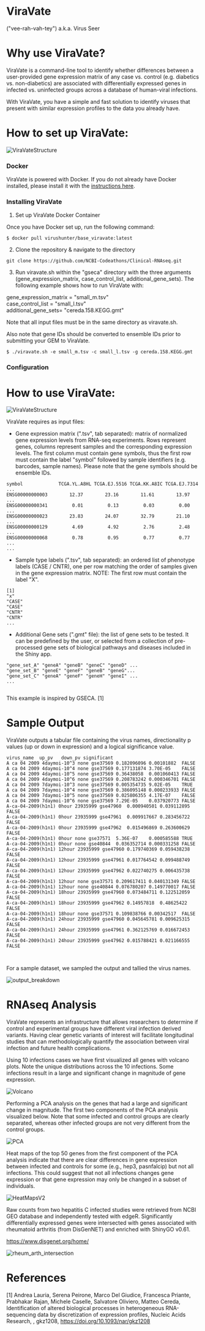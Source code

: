 # ViraVate 
("vee-rah-vah-tey")
a.k.a. Virus Seer
 
# Why use ViraVate?

ViraVate is a command-line tool to identify whether differences between a user-provided gene expression matrix of any case vs. control (e.g. diabetics vs. non-diabetics) are associated with differentially expressed genes in infected vs. uninfected groups across a database of human-viral infections.

With ViraVate, you have a simple and fast solution to identify viruses that present with similar expression profiles to the data you already have. 

# How to set up ViraVate:

![ViraVateStructure](Figures/code_structure_for_readme.png)

### Docker

ViraVate is powered with Docker. If you do not already have Docker installed, please install it with the [instructions here](https://docs.docker.com/install/).

### Installing ViraVate

1. Set up ViraVate Docker Container

Once you have Docker set up, run the following command:

```console
$ docker pull virushunter/base_viravate:latest
```

2. Clone the repository & navigate to the directory
<pre><code>git clone https://github.com/NCBI-Codeathons/Clinical-RNAseq.git
</code></pre>

3. Run viravate.sh within the "gseca" directory with the three arguments (gene_expression_matrix, case_control_list, additional_gene_sets). The following example shows how to run ViraVate with: <br/>

gene_expression_matrix = "small_m.tsv" <br/>
case_control_list = "small_l.tsv" <br/>
additional_gene_sets= "cereda.158.KEGG.gmt" <br/>

Note that all input files must be in the same directory as viravate.sh.

Also note that gene IDs should be converted to ensemble IDs prior to submitting your GEM to ViraVate.

```console
$ ./viravate.sh -e small_m.tsv -c small_l.tsv -g cereda.158.KEGG.gmt
```

### Configuration

# How to use ViraVate:

![ViraVateStructure](Figures/UnserInterfaceFlowChartV2.png)

ViraVate requires as input files:

-  Gene expression matrix (".tsv", tab separated): matrix of normalized gene expression levels from RNA-seq experiments. Rows represent genes, columns represent samples and the corresponding expression levels. The first column must contain gene symbols, thus the first row must contain the label "symbol" followed by sample identifiers (e.g. barcodes, sample names). Please note that the gene symbols should be ensemble IDs. 
```
symbol             TCGA.YL.A8HL TCGA.EJ.5516 TCGA.KK.A8IC TCGA.EJ.7314 ...
ENSG00000000003        12.37        23.16        11.61        13.97    ...
ENSG00000000341         0.01         0.13         0.03         0.00    ...
ENSG00000000023        23.83        24.07        32.79        21.10    ...
ENSG00000000129         4.69         4.92         2.76         2.48    ...
ENSG00000000068         0.78         0.95         0.77         0.77    ...
...

```

-  Sample type labels (".tsv", tab separated): an ordered list of phenotype labels (CASE / CNTR), one per row matching the order of samples given in the gene expression matrix. NOTE: The first row must contain the label "X".

```
[1]
"x"
"CASE"
"CASE"
"CNTR"
"CNTR"
...

```

-  Additional Gene sets (".gmt" file): the list of gene sets to be tested. It can be predefined by the user, or selected from a collection of pre-processed gene sets of biological pathways and diseases included in the Shiny app.

```
"gene_set_A" "geneA" "geneB" "geneC" "geneD" ...
"gene_set_B" "geneE" "geneF" "geneB" "geneG"...
"gene_set_C" "geneA" "geneF" "geneH" "geneI" ...
...
 
```

This example is inspired by GSECA. [1]

# Sample Output

ViraVate outputs a tabular file containing the virus names, directionality p values (up or down in expression) and a logical significance value. 

```
virus_name	up_pv	down_pv	significant
A ca 04 2009 4daymoi-10^3 none gse37569	0.182096096	0.00101882	FALSE
A ca 04 2009 4daymoi-10^4 none gse37569	0.177131874	3.70E-05	FALSE
A ca 04 2009 4daymoi-10^5 none gse37569	0.36438058	0.001060413	FALSE
A ca 04 2009 4daymoi-10^6 none gse37569	0.208783242	0.000346701	FALSE
A ca 04 2009 7daymoi-10^3 none gse37569	0.005354735	9.02E-05	TRUE
A ca 04 2009 7daymoi-10^4 none gse37569	0.386095148	0.000233933	FALSE
A ca 04 2009 7daymoi-10^5 none gse37569	0.025806355	4.17E-07	FALSE
A ca 04 2009 7daymoi-10^6 none gse37569	7.29E-05	0.037920773	FALSE
A-ca-04-2009(h1n1) 0hour 23935999 gse47960	0.000940501	0.039112895	FALSE
A-ca-04-2009(h1n1) 0hour 23935999 gse47961	0.009917667	0.283456722	FALSE
A-ca-04-2009(h1n1) 0hour 23935999 gse47962	0.015496869	0.263600629	FALSE
A-ca-04-2009(h1n1) 0hour none gse37571	5.36E-07	0.000585588	TRUE
A-ca-04-2009(h1n1) 0hour none gse40844	0.036352714	0.000331258	FALSE
A-ca-04-2009(h1n1) 12hour 23935999 gse47960	0.179740369	0.059438238	FALSE
A-ca-04-2009(h1n1) 12hour 23935999 gse47961	0.017764542	0.099488749	FALSE
A-ca-04-2009(h1n1) 12hour 23935999 gse47962	0.022740275	0.006435738	FALSE
A-ca-04-2009(h1n1) 12hour none gse37571	0.209617411	0.040131349	FALSE
A-ca-04-2009(h1n1) 12hour none gse40844	0.076780207	0.149770017	FALSE
A-ca-04-2009(h1n1) 18hour 23935999 gse47960	0.073484711	0.122512059	FALSE
A-ca-04-2009(h1n1) 18hour 23935999 gse47962	0.14957818	0.48625422	FALSE
A-ca-04-2009(h1n1) 18hour none gse37571	0.109838766	0.00342517	FALSE
A-ca-04-2009(h1n1) 24hour 23935999 gse47960	0.045645781	0.009625315	FALSE
A-ca-04-2009(h1n1) 24hour 23935999 gse47961	0.362125769	0.016672453	FALSE
A-ca-04-2009(h1n1) 24hour 23935999 gse47962	0.015788421	0.021166555	FALSE



```

For a sample dataset, we sampled the output and tallied the virus names.

![output_breakdown](Figures/viravate_out_breakdown.png)

# RNAseq Analysis

ViraVate represents an infrastructure that allows researchers to determine if control and experimental groups have different viral infection derived variants.  Having clear genetic variants of interest will facilitate longitudinal studies that can methodologically quantify the association between viral infection and future health complications.

Using 10 infections cases we have first visualized all genes with volcano plots. Note the unique distributions across the 10 infections. Some infections result in a large and significant change in magnitude of gene expression.

![Volcano](Figures/Volcano.png)

Performing a PCA analysis on the genes that had a large and significant change in magnitude.  The first two components of the PCA analysis visualized below.  Note that some infected and control groups are clearly separated, whereas other infected groups are not very different from the control groups. 

![PCA](Figures/PCA.png)

Heat maps of the top 50 genes from the first component of the  PCA analysis indicate that there are clear differences in gene expression between infected and controls for some (e.g., hep3, pasnfalcip) but not all infections. This could suggest that not all infections changes gene expression or that gene expression may only be changed in a subset of individuals. 

![HeatMapsV2](Figures/HeatMapsV2.png)

Raw counts from two hepatitis C infected studies were retrieved from NCBI GEO database and independently tested with edgeR. Significantly differentially expressed genes were intersected with genes associated with rheumatoid arthritis (from DisGenNET) and enriched with ShinyGO v0.61. 

https://www.disgenet.org/home/



![rheum_arth_intersection](Figures/rheum_athrit_intersection.png)


# References

[1] Andrea Lauria, Serena Peirone, Marco Del Giudice, Francesca Priante, Prabhakar Rajan, Michele Caselle, Salvatore Oliviero, Matteo Cereda, Identification of altered biological processes in heterogeneous RNA-sequencing data by discretization of expression profiles, Nucleic Acids Research, , gkz1208, https://doi.org/10.1093/nar/gkz1208
